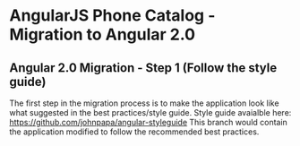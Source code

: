 # AngularJS Phone Catalog - Migration to Angular 2.0

## Angular 2.0 Migration - Step 1 (Follow the style guide)

The first step in the migration process is to make the application look like what suggested in the best practices/style guide. 
Style guide avaialble here: https://github.com/johnpapa/angular-styleguide 
This branch would contain the application modified to follow the recommended best practices.

